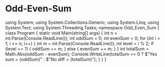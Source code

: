 # Odd-Even-Sum
using System; using System.Collections.Generic; using System.Linq; using System.Text; using System.Threading.Tasks;  namespace Odd_Even_Sum {     class Program     {         static void Main(string[] args)         {             int n = int.Parse(Console.ReadLine());              int oddSum = 0;             int evenSum = 0;              for (int i = 1; i &lt;= n; i++)             {                 int m = int.Parse(Console.ReadLine());                  int level = i % 2;                  if (level == 1)                 {                     oddSum += m;                 }                 else                 {                     evenSum += m;                 }             }              int totalSum = Math.Abs(oddSum - evenSum);              Console.WriteLine(totalSum == 0                  ? $"Yes sum = {oddSum}"                 : $"No diff = {totalSum}");         }     } }
